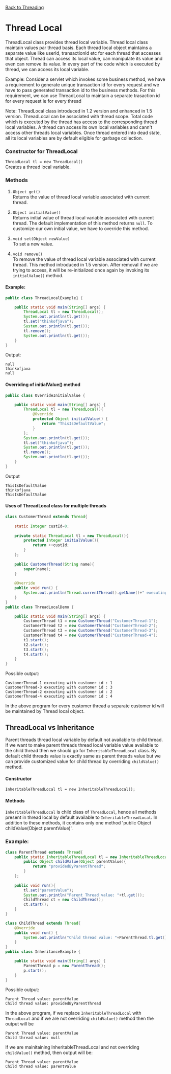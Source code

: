 [Back to Threading](../README.md)

# Thread Local

ThreadLocal class provides thread local variable. Thread local class maintain values par thread basis. Each thread local object maintains a separate value like userId, transactionId etc for each thread that accesses that object. Thread can access its local value, can manipulate its value and even can remove its value. In every part of the code which is executed by thread, we can access its local variable.

Example: Consider a servlet which invokes some business method, we have a requirement to generate unique transaction id for every request and we have to pass generated transaction id to the business methods. For this requirement, we can use ThreadLocal to maintain a separate trasaction id for every request ie for every thread

Note: ThreadLocal class introduced in 1.2 version and enhanced in 1.5 version. ThreadLocal can be associated with thread scope. Total code which is executed by the thread has access to the corresponding thread local variables.
A thread can access its own local variables and cann't access other threads local variables. Once thread entered into dead state, all its local variables are by default eligible for garbage collection.

### Constructor for ThreadLocal

`ThreadLocal tl = new ThreadLocal()`<br>
Creates a thread local variable.

### Methods

1) `Object get()`<br>
Returns the value of thread local variable associated with current thread.

2) `Object initialValue()`<br>
Returns initial value of thread local variable associated with current thread. The default implementation of this method returns `null`. To customize our own initial value, we have to override this method.

3) `void set(Object newValue)`<br>
To set a new value.

4) `void remove()`<br>
To remove the value of thread local variable associated with current thread. This method introduced in 1.5 version. After removal if we are trying to access, it will be re-initialized once again by invoking its `initialValue()` method.

#### Example:

```java
public class ThreadLocalExample1 {

    public static void main(String[] args) {
        ThreadLocal tl = new ThreadLocal();
        System.out.println(tl.get());
        tl.set("thinkofjava");
        System.out.println(tl.get());
        tl.remove();
        System.out.println(tl.get());
    }
}
```

Output: 

```
null
thinkofjava
null
```

#### Overriding of initialValue() method

```java
public class OverrideInitialValue {

    public static void main(String[] args) {
        ThreadLocal tl = new ThreadLocal(){
            @Override
            protected Object initialValue() {
                return "ThisIsDefaultValue";
            }
        };
        System.out.println(tl.get());
        tl.set("thinkofjava");
        System.out.println(tl.get());
        tl.remove();
        System.out.println(tl.get());
    }
}
```

Output

```
ThisIsDefaultValue
thinkofjava
ThisIsDefaultValue
```

#### Uses of ThreadLocal class for multiple threads

```java
class CustomerThread extends Thread{
    
    static Integer custId=0;
    
    private static ThreadLocal tl = new ThreadLocal(){
        protected Integer initialValue(){
            return ++custId;
        }
    };
    
    public CustomerThread(String name){
        super(name);
    }
    
    @Override
    public void run() {
        System.out.println(Thread.currentThread().getName()+" executing with customer id : "+tl.get());
    }
}
public class ThreadLocalDemo {

    public static void main(String[] args) {
        CustomerThread t1 = new CustomerThread("CustomerThread-1");
        CustomerThread t2 = new CustomerThread("CustomerThread-2");
        CustomerThread t3 = new CustomerThread("CustomerThread-3");
        CustomerThread t4 = new CustomerThread("CustomerThread-4");
        t1.start();
        t2.start();
        t3.start();
        t4.start();
    }
}
```

Possible output:

```
CustomerThread-1 executing with customer id : 1
CustomerThread-3 executing with customer id : 3
CustomerThread-2 executing with customer id : 2
CustomerThread-4 executing with customer id : 4
```

In the above program for every customer thread a separate customer id will be maintained by Thread local object.

## ThreadLocal vs Inheritance

Parent threads thread local variable by default not available to child thread. If we want to make parent threads thread local variable value available to the child thread then we should go for `InheritableThreadLocal` class. By default child threads value is exactly same as parent threads value but we can provide customized value for child thread by overriding `childValue()` method.

#### Constructor
`InheritableThreadLocal tl = new InheritableThreadLocal();`


#### Methods
`InheritableThreadLocal` is child class of `ThreadLocal`, hence all methods present in thread local by default available to `InheritableThreadLocal`. In addition to these methods, it contains only one method 'public Object childValue(Object parentValue)'.

### Example:

```java
class ParentThread extends Thread{
    public static InheritableThreadLocal tl = new InheritableThreadLocal(){
        public Object childValue(Object parentValue){
            return "providedByParentThread";
        }
    };
    
    public void run(){
        tl.set("parentValue");
        System.out.println("Parent Thread value: "+tl.get());
        ChildThread ct = new ChildThread();
        ct.start();
    }
}

class ChildThread extends Thread{
    @Override
    public void run() {
        System.out.println("Child thread value: "+ParentThread.tl.get());
    }
}
public class InheritanceExample {

    public static void main(String[] args) {
        ParentThread p = new ParentThread();
        p.start();
    }
}
```

Possible output: 

```
Parent Thread value: parentValue
Child thread value: providedByParentThread
```

In the above program, if we replace `InheritableThreadLocal` with `ThreadLocal` and if we are not overriding `childValue()` method then the output will be

```
Parent Thread value: parentValue
Child thread value: null
```

If we are mainitaining InheritableThreadLocal and not overriding `childValue()` method, then output will be:

```
Parent Thread value: parentValue
Child thread value: parentValue
```
